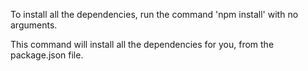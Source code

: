 To install all the dependencies, run the command 'npm install' with no arguments.

This command will install all the dependencies for you, from the package.json file.
